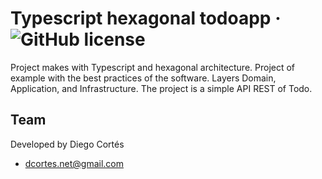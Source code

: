 # Typescript hexagonal todoapp &middot; ![GitHub license](https://img.shields.io/badge/license-MIT-blue.svg)

Project makes with Typescript and hexagonal architecture. Project of example with the best practices of the software. Layers Domain, Application, and Infrastructure. The project is a simple API REST of Todo.

## Team

Developed by Diego Cortés

* dcortes.net@gmail.com